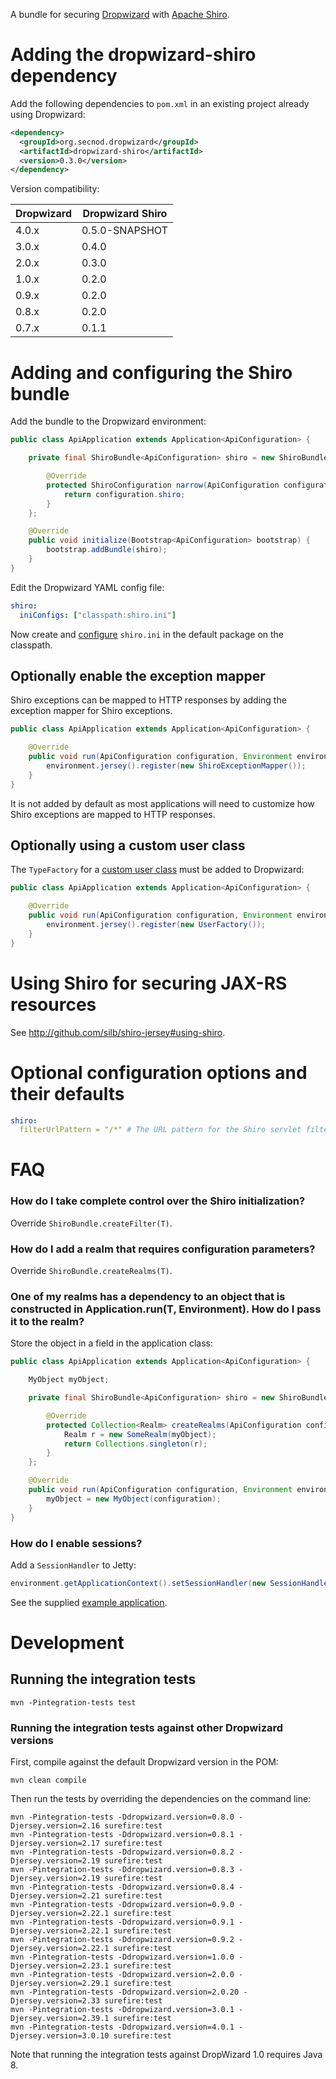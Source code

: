 A bundle for securing [Dropwizard](http://dropwizard.codahale.com) with [Apache Shiro](http://shiro.apache.org).

# Adding the dropwizard-shiro dependency

Add the following dependencies to `pom.xml` in an existing project already using Dropwizard:

```xml
<dependency>
  <groupId>org.secnod.dropwizard</groupId>
  <artifactId>dropwizard-shiro</artifactId>
  <version>0.3.0</version>
</dependency>
```

Version compatibility:

|Dropwizard|Dropwizard Shiro|
|----------|----------------|
|4.0.x     |0.5.0-SNAPSHOT  |
|3.0.x     |0.4.0           |
|2.0.x     |0.3.0           |
|1.0.x     |0.2.0           |
|0.9.x     |0.2.0           |
|0.8.x     |0.2.0           |
|0.7.x     |0.1.1           |

# Adding and configuring the Shiro bundle

Add the bundle to the Dropwizard environment:

```java
public class ApiApplication extends Application<ApiConfiguration> {

    private final ShiroBundle<ApiConfiguration> shiro = new ShiroBundle<ApiConfiguration>() {

        @Override
        protected ShiroConfiguration narrow(ApiConfiguration configuration) {
            return configuration.shiro;
        }
    };

    @Override
    public void initialize(Bootstrap<ApiConfiguration> bootstrap) {
        bootstrap.addBundle(shiro);
    }
}
```

Edit the Dropwizard YAML config file:

```yaml
shiro:
  iniConfigs: ["classpath:shiro.ini"]
```

Now create and [configure](http://github.com/silb/shiro-jersey#configure-shiro) `shiro.ini` in the default package
on the classpath.

## Optionally enable the exception mapper

Shiro exceptions can be mapped to HTTP responses by adding the exception mapper for Shiro exceptions.

```java
public class ApiApplication extends Application<ApiConfiguration> {

    @Override
    public void run(ApiConfiguration configuration, Environment environment) throws Exception {
        environment.jersey().register(new ShiroExceptionMapper());
    }
}
```

It is not added by default as most applications will need to customize how Shiro exceptions are mapped to HTTP responses.

## Optionally using a custom user class

The `TypeFactory` for a [custom user class](http://github.com/silb/shiro-jersey#custom-user) must be added to Dropwizard:

```java
public class ApiApplication extends Application<ApiConfiguration> {

    @Override
    public void run(ApiConfiguration configuration, Environment environment) throws Exception {
        environment.jersey().register(new UserFactory());
    }
}
```

# Using Shiro for securing JAX-RS resources

See <http://github.com/silb/shiro-jersey#using-shiro>.

# Optional configuration options and their defaults

```yaml
shiro:
  filterUrlPattern = "/*" # The URL pattern for the Shiro servlet filter
```

# FAQ

### How do I take complete control over the Shiro initialization?

Override `ShiroBundle.createFilter(T)`.

### How do I add a realm that requires configuration parameters?

Override `ShiroBundle.createRealms(T)`.

### One of my realms has a dependency to an object that is constructed in Application.run(T, Environment). How do I pass it to the realm?

Store the object in a field in the application class:

```java
public class ApiApplication extends Application<ApiConfiguration> {

    MyObject myObject;

    private final ShiroBundle<ApiConfiguration> shiro = new ShiroBundle<ApiConfiguration>() {

        @Override
        protected Collection<Realm> createRealms(ApiConfiguration configuration) {
            Realm r = new SomeRealm(myObject);
            return Collections.singleton(r);
        }
    };

    @Override
    public void run(ApiConfiguration configuration, Environment environment) throws Exception {
        myObject = new MyObject(configuration);
    }
}
```

### How do I enable sessions?

Add a `SessionHandler` to Jetty:

```java
environment.getApplicationContext().setSessionHandler(new SessionHandler());
```

See the supplied [example application](src/test/java/org/secnod/dropwizard/shiro/test/integration/ApiApplication.java).

# Development

## Running the integration tests

    mvn -Pintegration-tests test

### Running the integration tests against other Dropwizard versions

First, compile against the default Dropwizard version in the POM:

    mvn clean compile

Then run the tests by overriding the dependencies on the command line:

    mvn -Pintegration-tests -Ddropwizard.version=0.8.0 -Djersey.version=2.16 surefire:test
    mvn -Pintegration-tests -Ddropwizard.version=0.8.1 -Djersey.version=2.17 surefire:test
    mvn -Pintegration-tests -Ddropwizard.version=0.8.2 -Djersey.version=2.19 surefire:test
    mvn -Pintegration-tests -Ddropwizard.version=0.8.3 -Djersey.version=2.19 surefire:test
    mvn -Pintegration-tests -Ddropwizard.version=0.8.4 -Djersey.version=2.21 surefire:test
    mvn -Pintegration-tests -Ddropwizard.version=0.9.0 -Djersey.version=2.22.1 surefire:test
    mvn -Pintegration-tests -Ddropwizard.version=0.9.1 -Djersey.version=2.22.1 surefire:test
    mvn -Pintegration-tests -Ddropwizard.version=0.9.2 -Djersey.version=2.22.1 surefire:test
    mvn -Pintegration-tests -Ddropwizard.version=1.0.0 -Djersey.version=2.23.1 surefire:test
    mvn -Pintegration-tests -Ddropwizard.version=2.0.0 -Djersey.version=2.29.1 surefire:test
    mvn -Pintegration-tests -Ddropwizard.version=2.0.20 -Djersey.version=2.33 surefire:test
    mvn -Pintegration-tests -Ddropwizard.version=3.0.1 -Djersey.version=2.39.1 surefire:test
    mvn -Pintegration-tests -Ddropwizard.version=4.0.1 -Djersey.version=3.0.10 surefire:test

Note that running the integration tests against DropWizard 1.0 requires Java 8.
